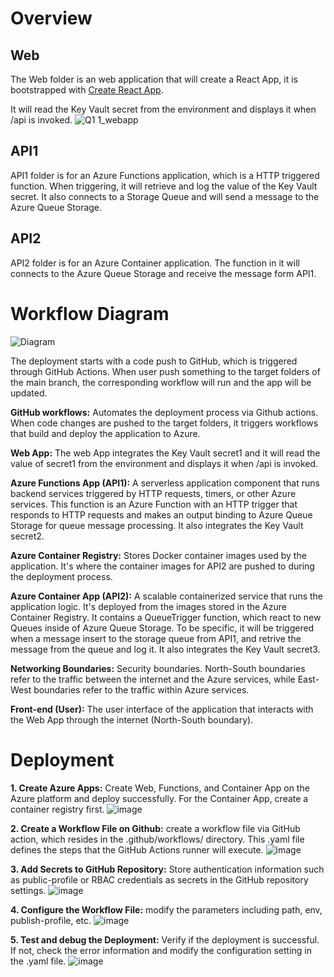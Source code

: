 # Overview

## Web
The Web folder is an web application that will create a React App, it is bootstrapped with [Create React App](https://github.com/facebook/create-react-app).

It will read the Key Vault secret from the environment and displays it when /api is invoked.
![Q1 1_webapp](https://github.com/spark-classes/assignment-1-Maolin-Wei/assets/144057115/e542a53d-1828-4c59-aec9-5f3b28c3d765)

## API1
API1 folder is for an Azure Functions application, which is a HTTP triggered function. When triggering, it will retrieve and log the value of the Key Vault secret. It also connects to a Storage Queue and will send a message to the Azure Queue Storage.

## API2
API2 folder is for an Azure Container application. The function in it will connects to the Azure Queue Storage and receive the message form API1.

# Workflow Diagram
![Diagram](https://github.com/spark-classes/assignment-1-Maolin-Wei/assets/144057115/c0451f5d-192a-4117-bc94-9c35c30ff21c)

The deployment starts with a code push to GitHub, which is triggered through GitHub Actions. When user push something to the target folders of the main branch, the corresponding workflow will run and the app will be updated.

**GitHub workflows:** Automates the deployment process via Github actions. When code changes are pushed to the target folders, it triggers workflows that build and deploy the application to Azure.

**Web App:** The web App integrates the Key Vault secret1 and it will read the value of secret1 from the environment and displays it when /api is invoked.

**Azure Functions App (API1):** A serverless application component that runs backend services triggered by HTTP requests, timers, or other Azure services. This function is an Azure Function with an HTTP trigger that responds to HTTP requests and makes an output binding to Azure Queue Storage for queue message processing. It also integrates the Key Vault secret2.

**Azure Container Registry:** Stores Docker container images used by the application. It's where the container images for API2 are pushed to during the deployment process.

**Azure Container App (API2):** A scalable containerized service that runs the application logic. It's deployed from the images stored in the Azure Container Registry. It contains a QueueTrigger function, which react to new Queues inside of Azure Queue Storage. To be specific, it will be triggered when a message insert to the storage queue from API1, and retrive the message from the queue and log it. It also integrates the Key Vault secret3.

**Networking Boundaries:** Security boundaries. North-South boundaries refer to the traffic between the internet and the Azure services, while East-West boundaries refer to the traffic within Azure services.

**Front-end (User):** The user interface of the application that interacts with the Web App through the internet (North-South boundary).

# Deployment
**1. Create Azure Apps:** Create Web, Functions, and Container App on the Azure platform and deploy successfully. For the Container App, create a container registry first.
![image](https://github.com/spark-classes/assignment-1-Maolin-Wei/assets/144057115/5867fd43-9b63-4ea1-a5eb-bde207de053e)

**2. Create a Workflow File on Github:** create a workflow file via GitHub action, which resides in the .github/workflows/ directory. This .yaml file defines the steps that the GitHub Actions runner will execute.
![image](https://github.com/spark-classes/assignment-1-Maolin-Wei/assets/144057115/966dcfb5-e0c5-4e48-8c22-0efc170b1409)

**3. Add Secrets to GitHub Repository:** Store authentication information such as public-profile or RBAC credentials as secrets in the GitHub repository settings. 
![image](https://github.com/spark-classes/assignment-1-Maolin-Wei/assets/144057115/cf012476-6edc-4d07-9e48-827671fc5e9d)

**4. Configure the Workflow File:** modify the parameters including path, env, publish-profile, etc.
![image](https://github.com/spark-classes/assignment-1-Maolin-Wei/assets/144057115/5d846030-fea1-42e2-bda5-43fb4386491f)

**5. Test and debug the Deployment:** Verify if the deployment is successful. If not, check the error information and modify the configuration setting in the .yaml file.
![image](https://github.com/spark-classes/assignment-1-Maolin-Wei/assets/144057115/33d861e2-a01c-4e26-a0ac-cf687b37224a)
